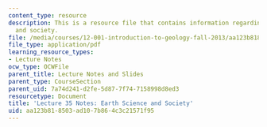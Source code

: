 ```yaml
---
content_type: resource
description: This is a resource file that contains information regarding earth science
  and society.
file: /media/courses/12-001-introduction-to-geology-fall-2013/aa123b818503ad107b864c3c21571f95_MIT12_001F13_Lec35Notes.pdf
file_type: application/pdf
learning_resource_types:
- Lecture Notes
ocw_type: OCWFile
parent_title: Lecture Notes and Slides
parent_type: CourseSection
parent_uid: 7a74d241-d2fe-5d87-7f74-7158998d8ed3
resourcetype: Document
title: 'Lecture 35 Notes: Earth Science and Society'
uid: aa123b81-8503-ad10-7b86-4c3c21571f95
---
```

